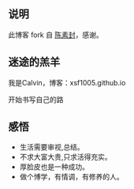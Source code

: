 ## 说明

此博客 fork 自 [陈素封](cnfeat.com)，感谢。

## 迷途的羔羊

我是Calvin，博客：xsf1005.github.io

开始书写自己的路


## 感悟


- 生活需要审视,总结。
- 不求大富大贵,只求活得充实。 
- 厚脸皮也是一种成功。
- 做个博学，有情调，有修养的人。



